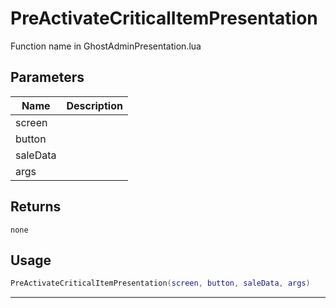 # PreActivateCriticalItemPresentation

Function name in GhostAdminPresentation.lua

## Parameters

| Name     | Description |
| -------- | ----------- |
| screen   |             |
| button   |             |
| saleData |             |
| args     |             |

## Returns

`none`

## Usage

```lua
PreActivateCriticalItemPresentation(screen, button, saleData, args)
```

---
